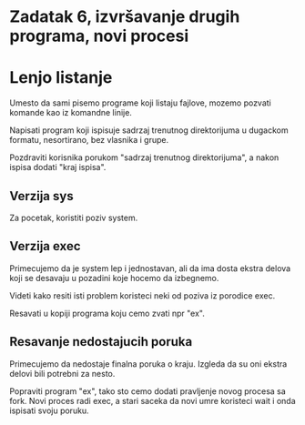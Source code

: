 # Zadatak 6, izvršavanje drugih programa, novi procesi
# Lenjo listanje

Umesto da sami pisemo programe koji listaju fajlove, mozemo pozvati komande kao iz komandne linije.

Napisati program koji ispisuje sadrzaj trenutnog direktorijuma u dugackom formatu, nesortirano, bez vlasnika i grupe.

Pozdraviti korisnika porukom "sadrzaj trenutnog direktorijuma", a nakon ispisa dodati "kraj ispisa".

## Verzija sys

Za pocetak, koristiti poziv system.

## Verzija exec

Primecujemo da je system lep i jednostavan, ali da ima dosta ekstra delova koji se desavaju u pozadini koje hocemo da izbegnemo.

Videti kako resiti isti problem koristeci neki od poziva iz porodice exec.

Resavati u kopiji programa koju cemo zvati npr "ex".

## Resavanje nedostajucih poruka

Primecujemo da nedostaje finalna poruka o kraju. Izgleda da su oni ekstra delovi bili potrebni za nesto.

Popraviti program "ex", tako sto cemo dodati pravljenje novog procesa sa fork. Novi proces radi exec, a stari saceka da novi umre koristeci wait i onda ispisati svoju poruku.

